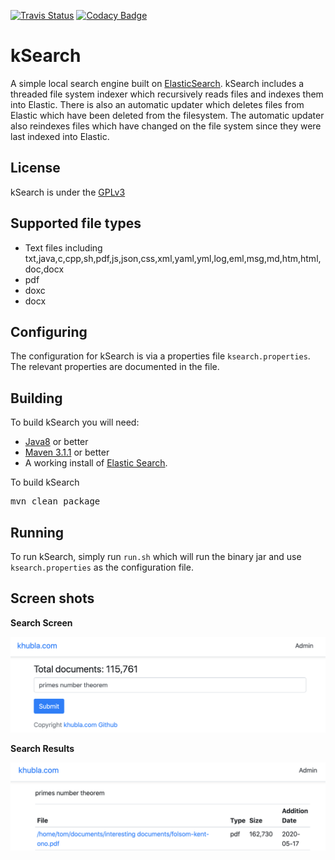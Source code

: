 [![Travis Status](https://api.travis-ci.com/teverett/kSearch.svg?branch=master)](https://travis-ci.com/teverett/kSearch.svg)
[![Codacy Badge](https://app.codacy.com/project/badge/Grade/9c804e8f75d24a2785450511e57b222c)](https://www.codacy.com/manual/teverett/kSearch?utm_source=github.com&amp;utm_medium=referral&amp;utm_content=teverett/kSearch&amp;utm_campaign=Badge_Grade)

# kSearch

A simple local search engine built on [ElasticSearch](https://www.elastic.co/).  kSearch includes a threaded file system indexer which recursively reads files and indexes them into Elastic.  There is also an automatic updater which deletes files from Elastic which have been deleted from the filesystem.  The automatic updater also reindexes files which have changed on the file system since they were last indexed into Elastic.

## License

kSearch is under the [GPLv3](https://www.gnu.org/licenses/gpl-3.0.html)

## Supported file types

*   Text files including txt,java,c,cpp,sh,pdf,js,json,css,xml,yaml,yml,log,eml,msg,md,htm,html,doc,docx
*   pdf
*   doxc
*   docx

## Configuring

The configuration for kSearch is via a properties file `ksearch.properties`.  The relevant properties are documented in the file.

## Building

To build kSearch you will need:

*   [Java8](https://adoptopenjdk.net/) or better
*   [Maven 3.1.1](https://maven.apache.org/) or better
*   A working install of [Elastic Search](http://https://www.elastic.co/).

To build kSearch

<pre>
mvn clean package
</pre>

## Running
To run kSearch, simply run `run.sh` which will run the binary jar and use `ksearch.properties` as the configuration file.

## Screen shots

<b>Search Screen</b>

<img src="https://github.com/teverett/kSearch/raw/master/screens/index.png" width="600" />

<b>Search Results</b>

<img src="https://github.com/teverett/kSearch/raw/master/screens/results.png" width="600" />


